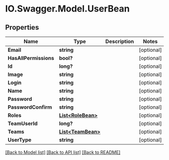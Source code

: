 # IO.Swagger.Model.UserBean
## Properties

Name | Type | Description | Notes
------------ | ------------- | ------------- | -------------
**Email** | **string** |  | [optional] 
**HasAllPermissions** | **bool?** |  | [optional] 
**Id** | **long?** |  | [optional] 
**Image** | **string** |  | [optional] 
**Login** | **string** |  | [optional] 
**Name** | **string** |  | [optional] 
**Password** | **string** |  | [optional] 
**PasswordConfirm** | **string** |  | [optional] 
**Roles** | [**List&lt;RoleBean&gt;**](RoleBean.md) |  | [optional] 
**TeamUserId** | **long?** |  | [optional] 
**Teams** | [**List&lt;TeamBean&gt;**](TeamBean.md) |  | [optional] 
**UserType** | **string** |  | [optional] 

[[Back to Model list]](../README.md#documentation-for-models) [[Back to API list]](../README.md#documentation-for-api-endpoints) [[Back to README]](../README.md)

